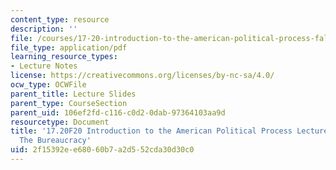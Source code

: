 ```yaml
---
content_type: resource
description: ''
file: /courses/17-20-introduction-to-the-american-political-process-fall-2020/2f15392ee68060b7a2d552cda30d30c0_MIT17_20F20_lec11.pdf
file_type: application/pdf
learning_resource_types:
- Lecture Notes
license: https://creativecommons.org/licenses/by-nc-sa/4.0/
ocw_type: OCWFile
parent_title: Lecture Slides
parent_type: CourseSection
parent_uid: 106ef2fd-c116-c0d2-0dab-97364103aa9d
resourcetype: Document
title: '17.20F20 Introduction to the American Political Process Lecture Slides 11:
  The Bureaucracy'
uid: 2f15392e-e680-60b7-a2d5-52cda30d30c0
---
```

